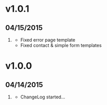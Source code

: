 # v1.0.1
## 04/15/2015

1. [](#bugfix)
    * Fixed error page template
    * Fixed contact & simple form templates

# v1.0.0
## 04/14/2015

1. [](#new)
    * ChangeLog started...
